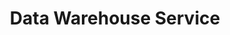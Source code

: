 ---
linktitle: Data Warehouse Service
title: Data Warehouse Service
Description: The PlaidCloud Data Warehouse Service (DWS) is the platform that PlaidCloud stores its data on. The DWS is based on Greenplum, a warehouse suitable for big data analytics and traditional data warehouse operations. It's extensive analytical optimizations, array of indexing types, highly-flexible compression, and availability of both row-based and columnar storage models makes it ideal for wide array of uses.
weight: 9.0
---